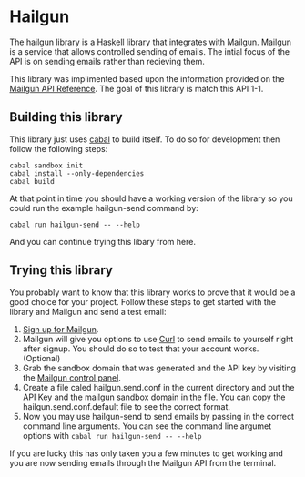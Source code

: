 # Hailgun

The hailgun library is a Haskell library that integrates with Mailgun. Mailgun is a service that
allows controlled sending of emails. The intial focus of the API is on sending emails rather than 
recieving them.

This library was implimented based upon the information provided on the [Mailgun API Reference][1].
The goal of this library is match this API 1-1.

## Building this library

This library just uses [cabal][5] to build itself. To do so for development then follow the following
steps:

    cabal sandbox init
    cabal install --only-dependencies
    cabal build

At that point in time you should have a working version of the library so you could run the example
hailgun-send command by:

    cabal run hailgun-send -- --help

And you can continue trying this libary from here.

## Trying this library

You probably want to know that this library works to prove that it would be a good choice for your
project. Follow these steps to get started with the library and Mailgun and send a test email:

 1. [Sign up for Mailgun][2].
 1. Mailgun will give you options to use [Curl][3] to send emails to yourself right after signup.
    You should do so to test that your account works. (Optional)
 1. Grab the sandbox domain that was generated and the API key by visiting the [Mailgun control panel][4].
 1. Create a file caled hailgun.send.conf in the current directory and put the API Key and the
    mailgun sandbox domain in the file. You can copy the hailgun.send.conf.default file to see the
    correct format.
 1. Now you may use hailgun-send to send emails by passing in the correct command line arguments.
    You can see the command line argumet options with `cabal run hailgun-send -- --help`

If you are lucky this has only taken you a few minutes to get working and you are now sending emails
through the Mailgun API from the terminal.

 [1]: http://documentation.mailgun.com/api_reference.html
 [2]: https://mailgun.com/signup
 [3]: http://man.cx/curl
 [4]: https://mailgun.com/cp
 [5]: http://www.haskell.org/cabal/
